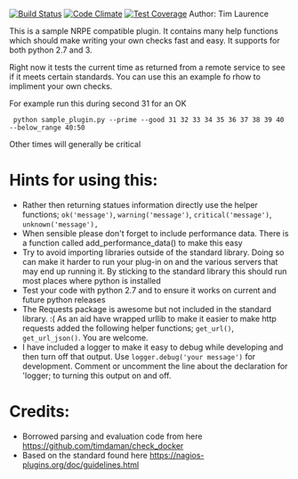 [![Build Status](https://travis-ci.org/timdaman/nrpe_template.svg?branch=master)](https://travis-ci.org/timdaman/nrpe_template)
[![Code Climate](https://codeclimate.com/github/timdaman/nrpe_template/badges/gpa.svg)](https://codeclimate.com/github/timdaman/nrpe_template)
[![Test Coverage](https://codeclimate.com/github/timdaman/nrpe_template/badges/coverage.svg)](https://codeclimate.com/github/timdaman/nrpe_template/coverage)
Author: Tim Laurence

This is a sample NRPE compatible plugin. It contains many help functions which should make writing your own checks
fast and easy. It supports for both python 2.7 and 3.

Right now it tests the current time as returned from a remote service to see if it meets certain standards. You can use this an example fo rhow to impliment your own checks.

For example run this during second 31 for an OK

     python sample_plugin.py --prime --good 31 32 33 34 35 36 37 38 39 40 --below_range 40:50

Other times will generally be critical

# Hints for using this:

* Rather then returning statues information directly use the helper functions; 
`ok('message')`, `warning('message')`, `critical('message')`, `unknown('message'),`
* When sensible please don't forget to include performance data. There is a function called add_performance_data() to make this easy
* Try to avoid importing libraries outside of the standard library. Doing so can make it harder to run your plug-in on and the various servers that may end up running it. By sticking to the standard library this should run most places where python is installed
* Test your code with python 2.7 and to ensure it works on current and future python releases
* The Requests package is awesome but not included in the standard library. :( As an aid have wrapped urllib to make it easier
to make http requests added the following helper functions; `get_url()`, `get_url_json()`. You are welcome.
* I have included a logger to make it easy to debug while developing and then turn off that output. Use
`logger.debug('your message')` for development. Comment or uncomment the line about the declaration for 'logger; to
turning this output on and off.

# Credits:
* Borrowed parsing and evaluation code from here https://github.com/timdaman/check_docker
* Based on the standard found here https://nagios-plugins.org/doc/guidelines.html